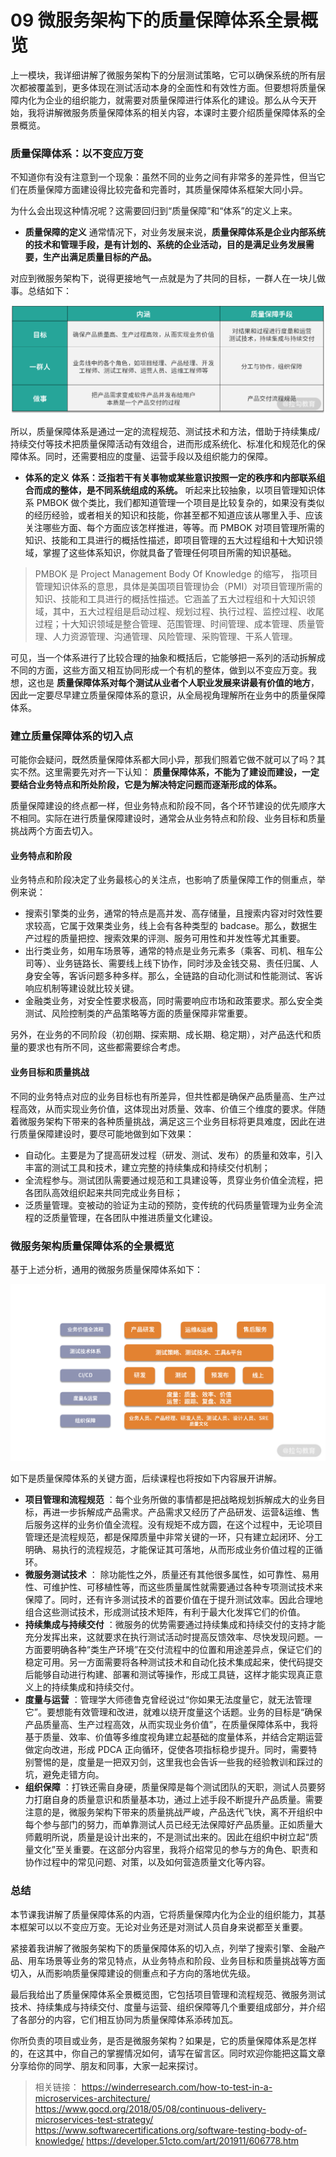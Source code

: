# 09 微服务架构下的质量保障体系全景概览

上一模块，我详细讲解了微服务架构下的分层测试策略，它可以确保系统的所有层次都被覆盖到，更多体现在测试活动本身的全面性和有效性方面。但要想将质量保障内化为企业的组织能力，就需要对质量保障进行体系化的建设。那么从今天开始，我将讲解微服务质量保障体系的相关内容，本课时主要介绍质量保障体系的全景概览。

### 质量保障体系：以不变应万变

不知道你有没有注意到一个现象：虽然不同的业务之间有非常多的差异性，但当它们在质量保障方面建设得比较完备和完善时，其质量保障体系框架大同小异。

为什么会出现这种情况呢？这需要回归到“质量保障”和“体系”的定义上来。

- **质量保障的定义** 通常情况下，对业务发展来说，**质量保障体系是企业内部系统的技术和管理手段，是有计划的、系统的企业活动，目的是满足业务发展需要，生产出满足质量目标的产品。**

对应到微服务架构下，说得更接地气一点就是为了共同的目标，一群人在一块儿做事。总结如下：

![Drawing 0.png](assets/CgqCHl80zsuAPVCCAACB146hwsY972.png)

所以，质量保障体系是通过一定的流程规范、测试技术和方法，借助于持续集成/持续交付等技术把质量保障活动有效组合，进而形成系统化、标准化和规范化的保障体系。同时，还需要相应的度量、运营手段以及组织能力的保障。

- **体系的定义**  **体系：泛指若干有关事物或某些意识按照一定的秩序和内部联系组合而成的整体，是不同系统组成的系统。** 听起来比较抽象，以项目管理知识体系 PMBOK 做个类比，我们都知道管理一个项目是比较复杂的，如果没有类似的经历经验，或者相关的知识和技能，你甚至都不知道应该从哪里入手、应该关注哪些方面、每个方面应该怎样推进，等等。而 PMBOK 对项目管理所需的知识、技能和工具进行的概括性描述，即项目管理的五大过程组和十大知识领域，掌握了这些体系知识，你就具备了管理任何项目所需的知识基础。

> PMBOK 是 Project Management Body Of Knowledge 的缩写， 指项目管理知识体系的意思，具体是美国项目管理协会（PMI）对项目管理所需的知识、技能和工具进行的概括性描述。它涵盖了五大过程组和十大知识领域，其中，五大过程组是启动过程、规划过程、执行过程、监控过程、收尾过程；十大知识领域是整合管理、范围管理、时间管理、成本管理、质量管理、人力资源管理、沟通管理、风险管理、采购管理、干系人管理。

可见，当一个体系进行了比较合理的抽象和概括后，它能够把一系列的活动拆解成不同的方面，这些方面又相互协同形成一个有机的整体，做到以不变应万变。我想，这也是 **质量保障体系对每个测试从业者个人职业发展来讲最有价值的地方**，因此一定要尽早建立质量保障体系的意识，从全局视角理解所在业务中的质量保障体系。

### 建立质量保障体系的切入点

可能你会疑问，既然质量保障体系都大同小异，那我们照着它做不就可以了吗？其实不然。这里需要先对齐一下认知： **质量保障体系，不能为了建设而建设，一定要结合业务特点和所处阶段，它是为解决特定问题而逐渐形成的体系。**

质量保障建设的终点都一样，但业务特点和阶段不同，各个环节建设的优先顺序大不相同。实际在进行质量保障建设时，通常会从业务特点和阶段、业务目标和质量挑战两个方面去切入。

#### 业务特点和阶段

业务特点和阶段决定了业务最核心的关注点，也影响了质量保障工作的侧重点，举例来说：

- 搜索引擎类的业务，通常的特点是高并发、高存储量，且搜索内容对时效性要求较高，它属于效果类业务，线上会有各种类型的 badcase。那么，数据生产过程的质量把控、搜索效果的评测、服务可用性和并发性等尤其重要。
- 出行类业务，如用车场景等，通常的特点是业务元素多（乘客、司机、租车公司等）、业务链路长、需要线上线下协作，同时涉及金钱交易、责任归属、人身安全等，客诉问题多种多样。那么，全链路的自动化测试和性能测试、客诉响应机制等建设就比较关键。
- 金融类业务，对安全性要求极高，同时需要响应市场和政策要求。那么安全类测试、风险控制类的产品策略等方面的质量保障非常重要。

另外，在业务的不同阶段（初创期、探索期、成长期、稳定期），对产品迭代和质量的要求也有所不同，这些都需要综合考虑。

#### 业务目标和质量挑战

不同的业务特点对应的业务目标也有所差异，但共性都是确保产品质量高、生产过程高效，从而实现业务价值，这体现出对质量、效率、价值三个维度的要求。伴随着微服务架构下带来的各种质量挑战，满足这三个业务目标将更具难度，因此在进行质量保障建设时，要尽可能地做到如下效果：

- 自动化。主要是为了提高研发过程（研发、测试、发布）的质量和效率，引入丰富的测试工具和技术，建立完整的持续集成和持续交付机制；
- 全流程参与。测试团队需要通过规范和工具建设等，贯穿业务价值全流程，把各团队高效组织起来共同完成业务目标；
- 泛质量管理。变被动的验证为主动的预防，变传统的代码质量管理为业务全流程的泛质量管理，在各团队中推进质量文化建设。

### 微服务架构质量保障体系的全景概览

基于上述分析，通用的微服务质量保障体系如下：

![Drawing 1.png](assets/CgqCHl80zuWAM40oAAC1foc5qII387.png)

如下是质量保障体系的关键方面，后续课程也将按如下内容展开讲解。

- **项目管理和流程规范** ：每个业务所做的事情都是把战略规划拆解成大的业务目标，再进一步拆解成产品需求。产品需求又经历了产品研发、运营&运维、售后服务这样的业务价值全流程。没有规矩不成方圆，在这个过程中，无论项目管理还是流程规范，都是保障质量中非常关键的一环，只有建立起闭环、分工明确、易执行的流程规范，才能保证其可落地，从而形成业务价值过程的正循环。
- **微服务测试技术** ： 除功能性之外，质量还有其他很多属性，如可靠性、易用性、可维护性、可移植性等，而这些质量属性就需要通过各种专项测试技术来保障了。同时，还有许多测试技术的首要价值在于提升测试效率。因此合理地组合这些测试技术，形成测试技术矩阵，有利于最大化发挥它们的价值。
- **持续集成与持续交付** ：微服务的优势需要通过持续集成和持续交付的支持才能充分发挥出来，这就要求在执行测试活动时提高反馈效率、尽快发现问题。一方面要明确各种“类生产环境”在交付流程中的位置和用途差异点，保证它们的稳定可用。另一方面需要将各种测试技术和自动化技术集成起来，使代码提交后能够自动进行构建、部署和测试等操作，形成工具链，这样才能实现真正意义上的持续集成和持续交付。
- **度量与运营** ：管理学大师德鲁克曾经说过“你如果无法度量它，就无法管理它”。要想能有效管理和改进，就难以绕开度量这个话题。业务的目标是“确保产品质量高、生产过程高效，从而实现业务价值”，在质量保障体系中，我将基于质量、效率、价值等多维度视角建立起基础的度量体系，并结合定期运营做定向改进，形成 PDCA 正向循环，促使各项指标稳步提升。同时，需要特别警惕的是，度量是一把双刃剑，这里我也会告诉一些我的经验教训和踩过的坑，避免走错方向。
- **组织保障** ：打铁还需自身硬，质量保障是每个测试团队的天职，测试人员要努力打磨自身的质量意识和质量基本功，通过上述手段不断提升产品质量。需要注意的是，微服务架构下带来的质量挑战严峻，产品迭代飞快，离不开组织中每个参与部门的努力，而单靠测试人员已经无法保障好产品质量。正如质量大师戴明所说，质量是设计出来的，不是测试出来的。因此在组织中树立起“质量文化”至关重要。在这部分内容里，我将介绍常见的参与方的角色、职责和协作过程中的常见问题、对策，以及如何营造质量文化等内容。

### 总结

本节课我讲解了质量保障体系的内涵，它将质量保障内化为企业的组织能力，其基本框架可以以不变应万变。无论对业务还是对测试人员自身来说都至关重要。

紧接着我讲解了微服务架构下的质量保障体系的切入点，列举了搜索引擎、金融产品、用车场景等业务的常见特点，从业务特点和阶段、业务目标和质量挑战等方面切入，从而影响质量保障建设的侧重点和子方向的落地优先级。

最后我给出了质量保障体系全景概览图，它包括项目管理和流程规范、微服务测试技术、持续集成与持续交付、度量与运营、组织保障等几个重要组成部分，并介绍了各部分的内容，它们相互协同为质量保障体系添砖加瓦。

你所负责的项目或业务，是否是微服务架构？如果是，它的质量保障体系是怎样的，在这其中，你自己的掌握情况如何，请写在留言区。同时欢迎你能把这篇文章分享给你的同学、朋友和同事，大家一起来探讨。

> 相关链接： <https://winderresearch.com/how-to-test-in-a-microservices-architecture/> <https://www.gocd.org/2018/05/08/continuous-delivery-microservices-test-strategy/> <https://www.softwarecertifications.org/software-testing-body-of-knowledge/> <https://developer.51cto.com/art/201911/606778.htm>
